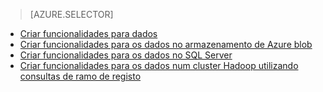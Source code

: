 > [AZURE.SELECTOR]
- [Criar funcionalidades para dados](../articles/machine-learning-data-science-create-features.md)
- [Criar funcionalidades para os dados no armazenamento de Azure blob](../articles/machine-learning-data-science-create-features-blob.md)
- [Criar funcionalidades para os dados no SQL Server](../articles/machine-learning/machine-learning-data-science-create-features-sql-server.md)
- [Criar funcionalidades para os dados num cluster Hadoop utilizando consultas de ramo de registo](../articles/machine-learning/machine-learning-data-science-create-features-hive.md)
